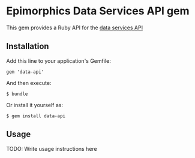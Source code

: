 # Epimorphics Data Services API gem

This gem provides a Ruby API for the [data services API](https://github.com/epimorphics/data-API/wiki)

## Installation

Add this line to your application's Gemfile:

    gem 'data-api'

And then execute:

    $ bundle

Or install it yourself as:

    $ gem install data-api

## Usage

TODO: Write usage instructions here


